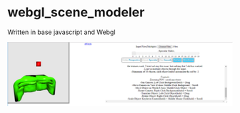 # webgl_scene_modeler
Written in base javascript and Webgl

![Alt text](images/webgl_couch.PNG?raw=true "Demo")
